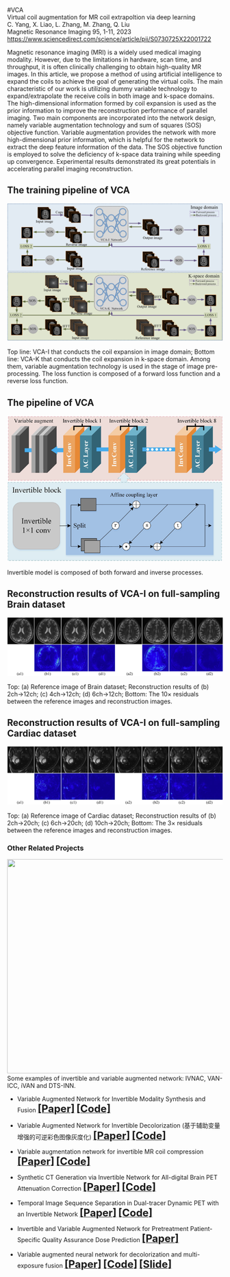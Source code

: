 #VCA    
Virtual coil augmentation for MR coil extrapoltion via deep learning    
C. Yang, X. Liao, L. Zhang, M. Zhang, Q. Liu    
Magnetic Resonance Imaging 95, 1-11, 2023   
https://www.sciencedirect.com/science/article/pii/S0730725X22001722   

Magnetic resonance imaging (MRI) is a widely used medical imaging modality. However, due to the limitations in hardware, scan time, and throughput, it is often clinically challenging to obtain high-quality MR images. In this article, we propose a method of using artificial intelligence to expand the coils to achieve the goal of generating the virtual coils. The main characteristic of our work is utilizing dummy variable technology to expand/extrapolate the receive coils in both image and k-space domains. The high-dimensional information formed by coil expansion is used as the prior information to improve the reconstruction performance of parallel imaging. Two main components are incorporated into the network design, namely variable augmentation technology and sum of squares (SOS) objective function. Variable augmentation provides the network with more high-dimensional prior information, which is helpful for the network to extract the deep feature information of the data. The SOS objective function is employed to solve the deficiency of k-space data training while speeding up convergence. Experimental results demonstrated its great potentials in accelerating parallel imaging reconstruction.       

## The training pipeline of VCA
 <div align="center"><img src="https://github.com/yqx7150/VCA/blob/main/Fig1-VCA.png"> </div>
 
Top line: VCA-I that conducts the coil expansion in image domain; Bottom line: VCA-K that conducts the coil expansion in k-space domain. Among them, variable augmentation technology is used in the stage of image pre-processing. The loss function is composed of a forward loss function and a reverse loss function.

##  The pipeline of VCA
 <div align="center"><img src="https://github.com/yqx7150/VCA/blob/main/Fig2-VCA.png"> </div>

Invertible model is composed of both forward and inverse processes.

##  Reconstruction results of VCA-I on full-sampling Brain dataset
<div align="center"><img src="https://github.com/yqx7150/VCA/blob/main/Fig3-VCA.png"> </div>

Top: (a) Reference image of Brain dataset; Reconstruction results of (b) 2ch→12ch; (c) 4ch→12ch; (d) 6ch→12ch; Bottom: The 10× residuals between the reference images and reconstruction images.

## Reconstruction results of VCA-I on full-sampling Cardiac dataset
<div align="center"><img src="https://github.com/yqx7150/VCA/blob/main/Fig4-VCA.png"> </div>

 Top: (a) Reference image of Cardiac dataset; Reconstruction results of (b) 2ch→20ch; (c) 6ch→20ch; (d) 10ch→20ch; Bottom: The 3× residuals between the reference images and reconstruction images.
      
### Other Related Projects
<div align="center"><img src="https://github.com/yqx7150/PET_AC_sCT/blob/main/samples/algorithm-overview.png" width = "800" height = "500"> </div>
 Some examples of invertible and variable augmented network: IVNAC, VAN-ICC, iVAN and DTS-INN.

  * Variable Augmented Network for Invertible Modality Synthesis and Fusion  [<font size=5>**[Paper]**</font>](https://ieeexplore.ieee.org/abstract/document/10070774)   [<font size=5>**[Code]**</font>](https://github.com/yqx7150/iVAN)    
  
  * Variable Augmented Network for Invertible Decolorization (基于辅助变量增强的可逆彩色图像灰度化)  [<font size=5>**[Paper]**</font>](https://jeit.ac.cn/cn/article/doi/10.11999/JEIT221205?viewType=HTML)   [<font size=5>**[Code]**</font>](https://github.com/yqx7150/VA-IDN)    

  * Variable augmentation network for invertible MR coil compression  [<font size=5>**[Paper]**</font>](https://www.sciencedirect.com/science/article/abs/pii/S0730725X24000225)   [<font size=5>**[Code]**</font>](https://github.com/yqx7150/VAN-ICC)               

  * Synthetic CT Generation via Invertible Network for All-digital Brain PET Attenuation Correction  [<font size=5>**[Paper]**</font>](https://arxiv.org/abs/2310.01885)   [<font size=5>**[Code]**</font>](https://github.com/yqx7150/PET_AC_sCT)        

  * Temporal Image Sequence Separation in Dual-tracer Dynamic PET with an Invertible Network  [<font size=5>**[Paper]**</font>](https://ieeexplore.ieee.org/abstract/document/10542421)   [<font size=5>**[Code]**</font>](https://github.com/yqx7150/DTS-INN)        

  * Invertible and Variable Augmented Network for Pretreatment Patient-Specific Quality Assurance Dose Prediction  [<font size=5>**[Paper]**</font>](https://link.springer.com/article/10.1007/s10278-023-00930-w)       
    
  * Variable augmented neural network for decolorization and multi-exposure fusion [<font size=5>**[Paper]**</font>](https://www.sciencedirect.com/science/article/abs/pii/S1566253517305298)   [<font size=5>**[Code]**</font>](https://github.com/yqx7150/DecolorNet_FusionNet_code)   [<font size=5>**[Slide]**</font>](https://github.com/yqx7150/EDAEPRec/tree/master/Slide)   
